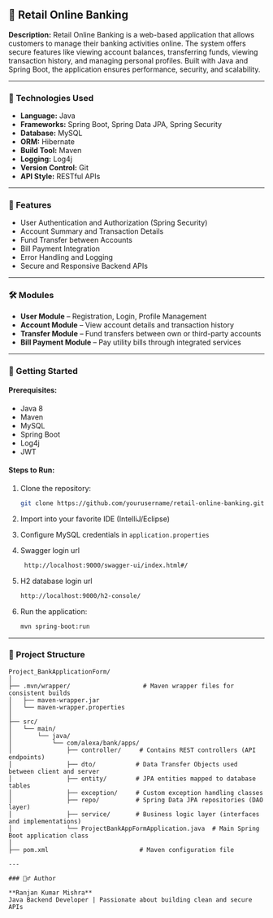 ## 📌 Retail Online Banking

**Description:**
Retail Online Banking is a web-based application that allows customers to manage their banking activities online. The system offers secure features like viewing account balances, transferring funds, viewing transaction history, and managing personal profiles. Built with Java and Spring Boot, the application ensures performance, security, and scalability.

---

### 🔧 Technologies Used

* **Language:** Java
* **Frameworks:** Spring Boot, Spring Data JPA, Spring Security
* **Database:** MySQL
* **ORM:** Hibernate
* **Build Tool:** Maven
* **Logging:** Log4j
* **Version Control:** Git
* **API Style:** RESTful APIs

---

### 🧩 Features

* User Authentication and Authorization (Spring Security)
* Account Summary and Transaction Details
* Fund Transfer between Accounts
* Bill Payment Integration
* Error Handling and Logging
* Secure and Responsive Backend APIs

---

### 🛠️ Modules

* **User Module** – Registration, Login, Profile Management
* **Account Module** – View account details and transaction history
* **Transfer Module** – Fund transfers between own or third-party accounts
* **Bill Payment Module** – Pay utility bills through integrated services

---

### 🚀 Getting Started

#### Prerequisites:

* Java 8
* Maven
* MySQL
* Spring Boot
* Log4j
* JWT

#### Steps to Run:

1. Clone the repository:

   ```bash
   git clone https://github.com/yourusername/retail-online-banking.git
   ```
2. Import into your favorite IDE (IntelliJ/Eclipse)
3. Configure MySQL credentials in `application.properties`
4. Swagger login url

   ```bash
    http://localhost:9000/swagger-ui/index.html#/
   ```

5. H2 database login url 

    ```bash
    http://localhost:9000/h2-console/
    ```

5. Run the application:

   ```bash
   mvn spring-boot:run
   ```

---

### 📁 Project Structure

```
Project_BankApplicationForm/
│
├── .mvn/wrapper/                    # Maven wrapper files for consistent builds
│   ├── maven-wrapper.jar
│   └── maven-wrapper.properties
│
├── src/
│   └── main/
│       └── java/
│           └── com/alexa/bank/apps/
│               ├── controller/     # Contains REST controllers (API endpoints)
│               ├── dto/           # Data Transfer Objects used between client and server
│               ├── entity/        # JPA entities mapped to database tables
│               ├── exception/     # Custom exception handling classes
│               ├── repo/          # Spring Data JPA repositories (DAO layer)
│               ├── service/       # Business logic layer (interfaces and implementations)
│               └── ProjectBankAppFormApplication.java  # Main Spring Boot application class
│
├── pom.xml                         # Maven configuration file

---

### 🙋‍♂️ Author

**Ranjan Kumar Mishra**
Java Backend Developer | Passionate about building clean and secure APIs
